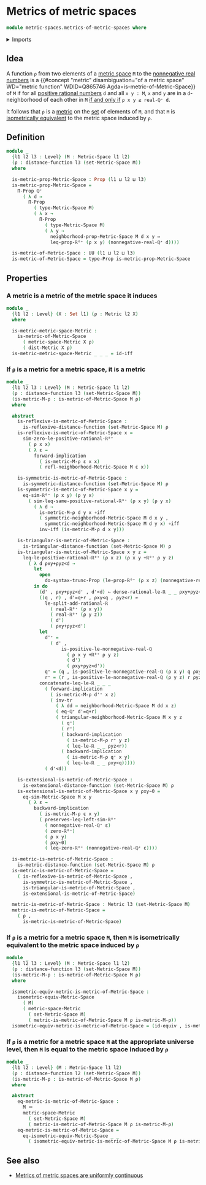 # Metrics of metric spaces

```agda
module metric-spaces.metrics-of-metric-spaces where
```

<details><summary>Imports</summary>

```agda
open import elementary-number-theory.positive-rational-numbers

open import foundation.dependent-pair-types
open import foundation.equivalences
open import foundation.identity-types
open import foundation.logical-equivalences
open import foundation.propositional-truncations
open import foundation.propositions
open import foundation.sets
open import foundation.transport-along-identifications
open import foundation.universe-levels

open import metric-spaces.equality-of-metric-spaces
open import metric-spaces.metric-spaces
open import metric-spaces.metrics

open import real-numbers.nonnegative-real-numbers
open import real-numbers.strict-inequality-nonnegative-real-numbers
open import real-numbers.strict-inequality-real-numbers
```

</details>

## Idea

A function `ρ` from two elements of a
[metric space](metric-spaces.metric-spaces.md) `M` to the
[nonnegative real numbers](real-numbers.nonnegative-real-numbers.md) is a
{{#concept "metric" disambiguation="of a metric space" WD="metric function" WDID=Q865746 Agda=is-metric-of-Metric-Space}}
of `M` if for all
[positive rational numbers](elementary-number-theory.positive-rational-numbers.md)
`d` and all `x y : M`, `x` and `y` are in a `d`-neighborhood of each other in
`M` [if and only if](foundation.logical-equivalences.md) `ρ x y ≤ real-ℚ⁺ d`.

It follows that `ρ` is a [metric](metric-spaces.metrics.md) on the
[set](foundation.sets.md) of elements of `M`, and that `M` is
[isometrically equivalent](metric-spaces.equality-of-metric-spaces.md) to the
metric space induced by `ρ`.

## Definition

```agda
module _
  {l1 l2 l3 : Level} (M : Metric-Space l1 l2)
  (ρ : distance-function l3 (set-Metric-Space M))
  where

  is-metric-prop-Metric-Space : Prop (l1 ⊔ l2 ⊔ l3)
  is-metric-prop-Metric-Space =
    Π-Prop ℚ⁺
      ( λ d →
        Π-Prop
          ( type-Metric-Space M)
          ( λ x →
            Π-Prop
              ( type-Metric-Space M)
              ( λ y →
                neighborhood-prop-Metric-Space M d x y ⇔
                leq-prop-ℝ⁰⁺ (ρ x y) (nonnegative-real-ℚ⁺ d))))

  is-metric-of-Metric-Space : UU (l1 ⊔ l2 ⊔ l3)
  is-metric-of-Metric-Space = type-Prop is-metric-prop-Metric-Space
```

## Properties

### A metric is a metric of the metric space it induces

```agda
module _
  {l1 l2 : Level} (X : Set l1) (ρ : Metric l2 X)
  where

  is-metric-metric-space-Metric :
    is-metric-of-Metric-Space
      ( metric-space-Metric X ρ)
      ( dist-Metric X ρ)
  is-metric-metric-space-Metric _ _ _ = id-iff
```

### If `ρ` is a metric for a metric space, it is a metric

```agda
module _
  {l1 l2 l3 : Level} (M : Metric-Space l1 l2)
  (ρ : distance-function l3 (set-Metric-Space M))
  (is-metric-M-ρ : is-metric-of-Metric-Space M ρ)
  where

  abstract
    is-reflexive-is-metric-of-Metric-Space :
      is-reflexive-distance-function (set-Metric-Space M) ρ
    is-reflexive-is-metric-of-Metric-Space x =
      sim-zero-le-positive-rational-ℝ⁰⁺
        ( ρ x x)
        ( λ ε →
          forward-implication
            ( is-metric-M-ρ ε x x)
            ( refl-neighborhood-Metric-Space M ε x))

    is-symmetric-is-metric-of-Metric-Space :
      is-symmetric-distance-function (set-Metric-Space M) ρ
    is-symmetric-is-metric-of-Metric-Space x y =
      eq-sim-ℝ⁰⁺ (ρ x y) (ρ y x)
        ( sim-leq-same-positive-rational-ℝ⁰⁺ (ρ x y) (ρ y x)
          ( λ d →
            is-metric-M-ρ d y x ∘iff
            ( symmetric-neighborhood-Metric-Space M d x y ,
              symmetric-neighborhood-Metric-Space M d y x) ∘iff
            inv-iff (is-metric-M-ρ d x y)))

    is-triangular-is-metric-of-Metric-Space :
      is-triangular-distance-function (set-Metric-Space M) ρ
    is-triangular-is-metric-of-Metric-Space x y z =
      leq-le-positive-rational-ℝ⁰⁺ (ρ x z) (ρ x y +ℝ⁰⁺ ρ y z)
        ( λ d ρxy+ρyz<d →
          let
            open
              do-syntax-trunc-Prop (le-prop-ℝ⁰⁺ (ρ x z) (nonnegative-real-ℚ⁺ d))
          in do
            (d' , ρxy+ρyz<d' , d'<d) ← dense-rational-le-ℝ _ _ ρxy+ρyz<d
            ((q , r) , d'=q+r , ρxy<q , ρyz<r) ←
              le-split-add-rational-ℝ
                ( real-ℝ⁰⁺ (ρ x y))
                ( real-ℝ⁰⁺ (ρ y z))
                ( d')
                ( ρxy+ρyz<d')
            let
              d'⁺ =
                ( d' ,
                    is-positive-le-nonnegative-real-ℚ
                      ( ρ x y +ℝ⁰⁺ ρ y z)
                      ( d')
                      ( ρxy+ρyz<d'))
              q⁺ = (q , is-positive-le-nonnegative-real-ℚ (ρ x y) q ρxy<q)
              r⁺ = (r , is-positive-le-nonnegative-real-ℚ (ρ y z) r ρyz<r)
            concatenate-leq-le-ℝ _ _ _
              ( forward-implication
                ( is-metric-M-ρ d'⁺ x z)
                ( inv-tr
                  ( λ dd → neighborhood-Metric-Space M dd x z)
                  ( eq-ℚ⁺ d'=q+r)
                  ( triangular-neighborhood-Metric-Space M x y z
                    ( q⁺)
                    ( r⁺)
                    ( backward-implication
                      ( is-metric-M-ρ r⁺ y z)
                      ( leq-le-ℝ _ _ ρyz<r))
                    ( backward-implication
                      ( is-metric-M-ρ q⁺ x y)
                      ( leq-le-ℝ _ _ ρxy<q)))))
              ( d'<d))

    is-extensional-is-metric-of-Metric-Space :
      is-extensional-distance-function (set-Metric-Space M) ρ
    is-extensional-is-metric-of-Metric-Space x y ρxy~0 =
      eq-sim-Metric-Space M x y
        ( λ ε →
          backward-implication
            ( is-metric-M-ρ ε x y)
            ( preserves-leq-left-sim-ℝ⁰⁺
              ( nonnegative-real-ℚ⁺ ε)
              ( zero-ℝ⁰⁺)
              ( ρ x y)
              ( ρxy~0)
              ( leq-zero-ℝ⁰⁺ (nonnegative-real-ℚ⁺ ε))))

  is-metric-is-metric-of-Metric-Space :
    is-metric-distance-function (set-Metric-Space M) ρ
  is-metric-is-metric-of-Metric-Space =
    ( is-reflexive-is-metric-of-Metric-Space ,
      is-symmetric-is-metric-of-Metric-Space ,
      is-triangular-is-metric-of-Metric-Space ,
      is-extensional-is-metric-of-Metric-Space)

  metric-is-metric-of-Metric-Space : Metric l3 (set-Metric-Space M)
  metric-is-metric-of-Metric-Space =
    ( ρ ,
      is-metric-is-metric-of-Metric-Space)
```

### If `ρ` is a metric for a metric space `M`, then `M` is isometrically equivalent to the metric space induced by `ρ`

```agda
module _
  {l1 l2 l3 : Level} (M : Metric-Space l1 l2)
  (ρ : distance-function l3 (set-Metric-Space M))
  (is-metric-M-ρ : is-metric-of-Metric-Space M ρ)
  where

  isometric-equiv-metric-is-metric-of-Metric-Space :
    isometric-equiv-Metric-Space
      ( M)
      ( metric-space-Metric
        ( set-Metric-Space M)
        ( metric-is-metric-of-Metric-Space M ρ is-metric-M-ρ))
  isometric-equiv-metric-is-metric-of-Metric-Space = (id-equiv , is-metric-M-ρ)
```

### If `ρ` is a metric for a metric space `M` at the appropriate universe level, then `M` is equal to the metric space induced by `ρ`

```agda
module _
  {l1 l2 : Level} (M : Metric-Space l1 l2)
  (ρ : distance-function l2 (set-Metric-Space M))
  (is-metric-M-ρ : is-metric-of-Metric-Space M ρ)
  where

  abstract
    eq-metric-is-metric-of-Metric-Space :
      M ＝
      metric-space-Metric
        ( set-Metric-Space M)
        ( metric-is-metric-of-Metric-Space M ρ is-metric-M-ρ)
    eq-metric-is-metric-of-Metric-Space =
      eq-isometric-equiv-Metric-Space _ _
        ( isometric-equiv-metric-is-metric-of-Metric-Space M ρ is-metric-M-ρ)
```

## See also

- [Metrics of metric spaces are uniformly continuous](metric-spaces.metrics-of-metric-spaces-are-uniformly-continuous.md)

